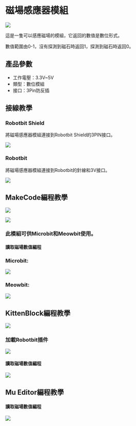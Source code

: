 # 磁場感應器模組

![](./images/magnet2.png)

這是一隻可以感應磁場的模組，它返回的數值是數位形式。

數值範圍由0-1，沒有探測到磁石時返回1，探測到磁石時返回0。

## 產品參數

- 工作電壓：3.3V~5V
- 類型：數位模組
- 接口：3Pin防反插

## 接線教學

### Robotbit Shield

將磁場感應器模組連接到Robotbit Shield的3PIN接口。

![](./images/magnet_wire2.png)

### Robotbit

將磁場感應器模組連接到Robotbit的針線和3V接口。

![](./images/magnet_wire1.png)

## MakeCode編程教學

![](./PWmodules/images/mcbanner.png)

![](../meowbit/images/acbanner.png)

### 此模組可供Microbit和Meowbit使用。

#### 讀取磁場數值編程

### Microbit:

![](./images/digitRead_code.png)

### Meowbit:

![](./images/digitRead_codeMeow.png)

## KittenBlock編程教學

![](./PWmodules/images/kbbanner.png)

### 加載Robotbit插件

![](./images/addRB.png)

#### 讀取磁場數值編程

![](./images/magnet_codekb.png)

## Mu Editor編程教學

#### 讀取磁場數值編程

![](./images/magnet_codemu.png)